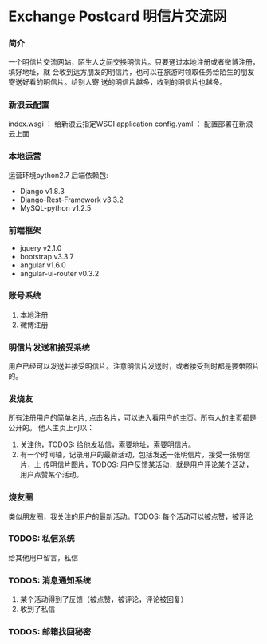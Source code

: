 Exchange Postcard
明信片交流网
====
### 简介  

一个明信片交流网站，陌生人之间交换明信片。只要通过本地注册或者微博注册，填好地址，就
会收到远方朋友的明信片，也可以在旅游时领取任务给陌生的朋友寄送好看的明信片。给别人寄
送的明信片越多，收到的明信片也越多。

### 新浪云配置
index.wsgi ： 给新浪云指定WSGI application 
config.yaml ： 配置部署在新浪云上面   

### 本地运营
运营环境python2.7 
后端依赖包: 
 - Django v1.8.3 
 - Django-Rest-Framework v3.3.2 
 - MySQL-python v1.2.5    

### 前端框架
 - jquery  v2.1.0   
 - bootstrap  v3.3.7
 - angular  v1.6.0   
 - angular-ui-router  v0.3.2   


### 账号系统
1. 本地注册
2. 微博注册

### 明信片发送和接受系统
用户已经可以发送并接受明信片。注意明信片发送时，或者接受到时都是要带照片的。

### 发烧友 
所有注册用户的简单名片, 点击名片，可以进入看用户的主页。所有人的主页都是公开的。
他人主页上可以：
   1. 关注他，TODOS: 给他发私信，索要地址，索要明信片。
   2. 有一个时间轴，记录用户的最新活动，包括发送一张明信片，接受一张明信片，上
   传明信片图片，TODOS: 用户反馈某活动，就是用户评论某个活动，用户点赞某个活动。

### 烧友圈
类似朋友圈，我关注的用户的最新活动。TODOS: 每个活动可以被点赞，被评论
  
### TODOS: 私信系统
给其他用户留言，私信

### TODOS: 消息通知系统
1. 某个活动得到了反馈（被点赞，被评论，评论被回复）
2. 收到了私信

### TODOS: 邮箱找回秘密





